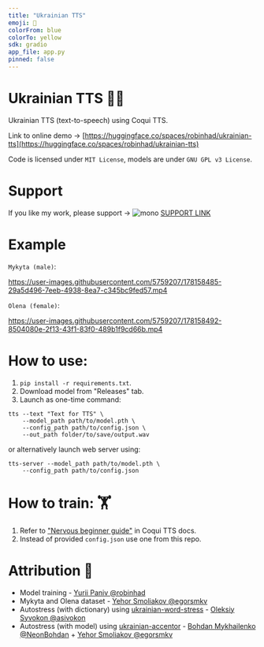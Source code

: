 ```yaml
---
title: "Ukrainian TTS"
emoji: 🐌
colorFrom: blue
colorTo: yellow
sdk: gradio
app_file: app.py
pinned: false
---
```


# Ukrainian TTS 📢🤖
Ukrainian TTS (text-to-speech) using Coqui TTS.

Link to online demo -> [https://huggingface.co/spaces/robinhad/ukrainian-tts](https://huggingface.co/spaces/robinhad/ukrainian-tts)

Code is licensed under `MIT License`, models are under `GNU GPL v3 License`. 
# Support
If you like my work, please support -> ![mono](https://www.monobank.ua/favicon.ico) [SUPPORT LINK](https://send.monobank.ua/jar/48iHq4xAXm)
# Example

`Mykyta (male)`:

https://user-images.githubusercontent.com/5759207/178158485-29a5d496-7eeb-4938-8ea7-c345bc9fed57.mp4

`Olena (female)`:

https://user-images.githubusercontent.com/5759207/178158492-8504080e-2f13-43f1-83f0-489b1f9cd66b.mp4

# How to use:
1. `pip install -r requirements.txt`.
2. Download model from "Releases" tab.
3. Launch as one-time command:  
```
tts --text "Text for TTS" \
    --model_path path/to/model.pth \
    --config_path path/to/config.json \
    --out_path folder/to/save/output.wav
```
or alternatively launch web server using:
```
tts-server --model_path path/to/model.pth \
    --config_path path/to/config.json
```

# How to train: 🏋️
1. Refer to ["Nervous beginner guide"](https://tts.readthedocs.io/en/latest/tutorial_for_nervous_beginners.html) in Coqui TTS docs.
2. Instead of provided `config.json` use one from this repo.


# Attribution 🤝

- Model training - [Yurii Paniv @robinhad](https://github.com/robinhad)   
- Mykyta and Olena dataset - [Yehor Smoliakov @egorsmkv](https://github.com/egorsmkv)   
- Autostress (with dictionary) using [ukrainian-word-stress](https://github.com/lang-uk/ukrainian-word-stress) - [Oleksiy Syvokon @asivokon](https://github.com/asivokon)    
- Autostress (with model) using [ukrainian-accentor](https://github.com/egorsmkv/ukrainian-accentor) - [Bohdan Mykhailenko @NeonBohdan](https://github.com/NeonBohdan) + [Yehor Smoliakov @egorsmkv](https://github.com/egorsmkv)    
